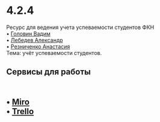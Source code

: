 #  4.2.4
Ресурс для ведения учета успеваемости студентов ФКН
<br/>
• <a href="https://github.com/Exeleone">Головин Вадим <a/>
<br/>
 • <a href="https://github.com/MrokosPL">Лебедев Александр<a/> 
<br/>
• <a href="https://github.com/AnastasiaReznichenko">Резниченко Анастасия<a/>
<br/>
  Тема:  учёт успеваемости студентов.
  <br/>
  <h2>Сервисы для работы<h2/>
<br/>
• <a href="https://https://miro.com/app/board/uXjVOEsnY5w=/">Miro<a/>
<br/>
• <a href="https://https://trello.com/b/vL3YQ8SZ">Trello<a/>
<br/>
